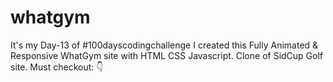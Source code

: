 # whatgym
It's my Day-13 of #100dayscodingchallenge I created this Fully Animated &amp; Responsive WhatGym site with HTML CSS Javascript. Clone of SidCup Golf site. Must checkout: 👇
